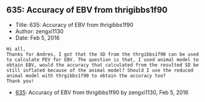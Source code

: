 ## 635: Accuracy of EBV from thrigibbs1f90

- Title: 635: Accuracy of EBV from thrigibbs1f90
- Author: zengxi1130
- Date: Feb 5, 2016

```
Hi all,
Thanks for Andres, I got that the SD from the thrgibbs1f90 can be used to calculate PEV for EBV. The question is that, I used animal model to obtain EBV, would the accuracy that calculated from the resulted SD be still inflated because of the animal model? Should I use the reduced animal model with thrgibbs1f90 to obtain the accuracy too? 
Thank you!
```

- [635](0635.md): Accuracy of EBV from thrigibbs1f90 by zengxi1130, Feb 5, 2016
